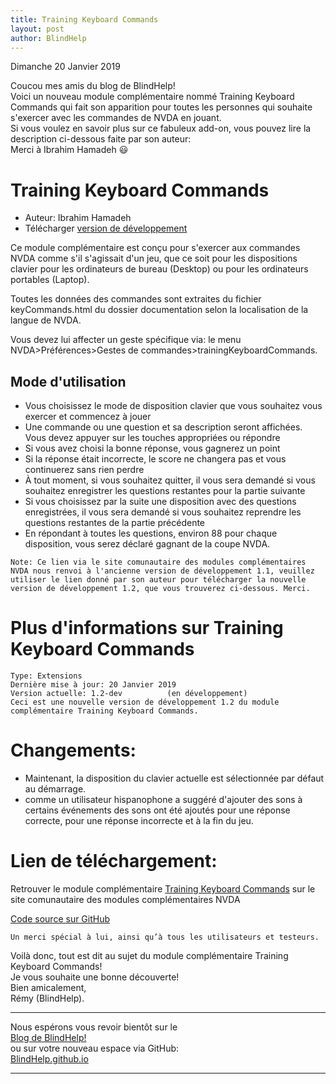 ```yaml
---
title: Training Keyboard Commands
layout: post
author: BlindHelp
---
```


<footer>Dimanche 20 Janvier 2019</footer>


Coucou mes amis du blog de BlindHelp!               
Voici un nouveau module complémentaire nommé Training Keyboard Commands qui fait son apparition pour toutes les personnes qui souhaite s'exercer avec les commandes de NVDA  en jouant.                  
Si vous voulez en savoir plus sur ce fabuleux add-on, vous pouvez lire la description ci-dessous faite par son auteur:                
Merci à Ibrahim Hamadeh 😃                

# Training Keyboard Commands

* Auteur: Ibrahim Hamadeh
* Télécharger [version de développement][2]

Ce module complémentaire est conçu pour s'exercer aux commandes NVDA comme s'il s'agissait d'un jeu, que ce soit pour les dispositions clavier pour les ordinateurs de bureau (Desktop) ou pour les ordinateurs portables (Laptop).

Toutes les données des commandes sont extraites du fichier keyCommands.html du dossier documentation selon la localisation de la langue de NVDA.

Vous devez lui affecter un geste spécifique via: le menu NVDA>Préférences>Gestes de commandes>trainingKeyboardCommands.

## Mode d'utilisation

* Vous choisissez le mode de disposition clavier que vous souhaitez vous exercer et commencez à jouer
* Une commande ou une question et sa description seront affichées. Vous devez appuyer sur les touches appropriées ou répondre
* Si vous avez choisi la bonne réponse, vous gagnerez un point
* Si la réponse était incorrecte, le score ne changera pas et vous continuerez sans rien perdre
* À tout moment, si vous souhaitez quitter, il vous sera demandé si vous souhaitez enregistrer les questions restantes pour la partie suivante
* Si vous choisissez par la suite une disposition avec des questions enregistrées, il vous sera demandé si vous souhaitez reprendre les questions restantes de la partie précédente
* En répondant à toutes les questions, environ 88 pour chaque disposition, vous serez déclaré gagnant de la coupe NVDA.

[2]: https://addons.nvda-project.org/files/get.php?file=trainingkbdcmd

	Note: Ce lien via le site comunautaire des modules complémentaires NVDA nous renvoi à l'ancienne version de développement 1.1, veuillez utiliser le lien donné par son auteur pour télécharger la nouvelle version de développement 1.2, que vous trouverez ci-dessous. Merci.

# Plus d'informations sur Training Keyboard Commands

    Type: Extensions
    Dernière mise à jour: 20 Janvier 2019
	Version actuelle: 1.2-dev          (en développement)
	Ceci est une nouvelle version de développement 1.2 du module complémentaire Training Keyboard Commands.

# Changements:

- Maintenant, la disposition du clavier actuelle est sélectionnée par défaut au démarrage.
- comme  un utilisateur hispanophone a suggéré d'ajouter des sons à certains événements
des sons ont été ajoutés pour une réponse correcte, pour une réponse incorrecte et  à la fin du jeu.

# Lien de téléchargement:

[](https://github.com/ibrahim-s/trainingNvdaCommands/releases/download/v1.2/trainingKeyboardCommands-1.2-dev.nvda-addon)

Retrouver le module complémentaire [Training Keyboard Commands](https://addons.nvda-project.org/addons/trainingKeyboardCommands.fr.html) sur le site comunautaire des modules complémentaires NVDA             

[Code source sur GitHub](https://github.com/ibrahim-s/trainingNvdaCommands)             

	Un merci spécial à lui, ainsi qu’à tous les utilisateurs et testeurs.

Voilà donc,  tout est dit au sujet du module complémentaire Training Keyboard Commands!                
Je vous souhaite une bonne découverte!         
Bien amicalement,              
Rémy (BlindHelp).

---

Nous espérons vous revoir bientôt sur le      
[Blog de BlindHelp!](http://blindhelp.blogspot.fr/)                    
ou sur  votre nouveau espace via GitHub:                     
[BlindHelp.github.io](https://blindhelp.github.io)                    

---